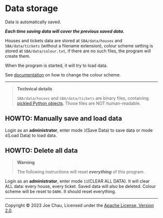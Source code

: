 # Data storage

Data is automatically saved.

***Each time saving data will cover the previous saved data.***

Houses and tickets data are stored at `SBA/data/houses` and `SBA/data/tickets` 
(without a filename extension), colour scheme setting is stored at `SBA/data/colour.txt`,
if there are no such files, the program will create them.

When the program is started, it will try to load data.

See [documentation](colour.md) on how to change the colour scheme.

---

> **Technical details**
> 
> `SBA/data/houses` and `SBA/data/tickets` are binary files, containing 
> <a href="https://docs.python.org/3/library/pickle.html" target="_blank">pickled Python objects</a>.
> Those files are NOT human-readable.


## HOWTO: Manually save and load data
Login as an **administrator**, enter mode `3`(Save Data) to save data or 
mode `4`(Load Data) to load data.


## HOWTO: Delete all data
<!--This is GitHub's warning format-->
> **Warning**
> 
> The following instructions will reset ***everything*** of this program.

Login as an **administrator**, enter mode `11`(CLEAR ALL DATA).
It will clear ALL data: every house, every ticket. 
Saved data will also be deleted.
Colour scheme will be reset to `DARK`.
It should reset everything.


---

Copyright © 2023 Joe Chau, Licensed under the 
<a href="https://www.apache.org/licenses/LICENSE-2.0" target="_blank">Apache License, Version 2.0</a>.
